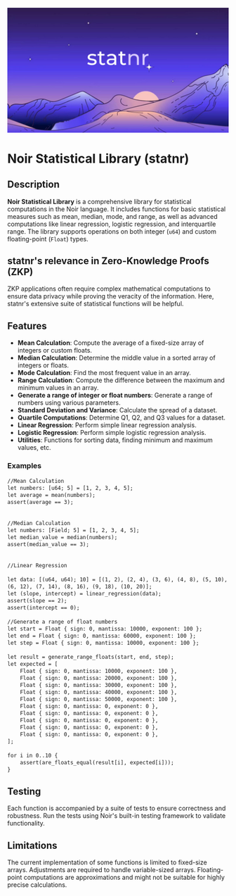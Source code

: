 ![Statnr Image](statnr.png)
# Noir Statistical Library (statnr)

## Description

**Noir Statistical Library** is a comprehensive library for statistical computations in the Noir language. It includes functions for basic statistical measures such as mean, median, mode, and range, as well as advanced computations like linear regression, logistic regression, and interquartile range. The library supports operations on both integer (`u64`) and custom floating-point (`Float`) types.

## statnr's relevance in Zero-Knowledge Proofs (ZKP)
ZKP applications often require complex mathematical computations to ensure data privacy while proving the veracity of the information. Here, statnr's extensive suite of statistical functions will be helpful.

## Features

- **Mean Calculation**: Compute the average of a fixed-size array of integers or custom floats.
- **Median Calculation**: Determine the middle value in a sorted array of integers or floats.
- **Mode Calculation**: Find the most frequent value in an array.
- **Range Calculation**: Compute the difference between the maximum and minimum values in an array.
- **Generate a range of integer or float numbers**: Generate a range of numbers using various parameters.
- **Standard Deviation and Variance**: Calculate the spread of a dataset.
- **Quartile Computations**: Determine Q1, Q2, and Q3 values for a dataset.
- **Linear Regression**: Perform simple linear regression analysis.
- **Logistic Regression**: Perform simple logistic regression analysis.
- **Utilities**: Functions for sorting data, finding minimum and maximum values, etc.


### Examples



```noir
//Mean Calculation
let numbers: [u64; 5] = [1, 2, 3, 4, 5];
let average = mean(numbers);
assert(average == 3);


//Median Calculation
let numbers: [Field; 5] = [1, 2, 3, 4, 5];
let median_value = median(numbers);
assert(median_value == 3);


//Linear Regression

let data: [(u64, u64); 10] = [(1, 2), (2, 4), (3, 6), (4, 8), (5, 10), (6, 12), (7, 14), (8, 16), (9, 18), (10, 20)];
let (slope, intercept) = linear_regression(data);
assert(slope == 2);
assert(intercept == 0);

//Generate a range of float numbers    
let start = Float { sign: 0, mantissa: 10000, exponent: 100 };
let end = Float { sign: 0, mantissa: 60000, exponent: 100 };
let step = Float { sign: 0, mantissa: 10000, exponent: 100 };

let result = generate_range_floats(start, end, step);
let expected = [
    Float { sign: 0, mantissa: 10000, exponent: 100 },
    Float { sign: 0, mantissa: 20000, exponent: 100 },
    Float { sign: 0, mantissa: 30000, exponent: 100 },
    Float { sign: 0, mantissa: 40000, exponent: 100 },
    Float { sign: 0, mantissa: 50000, exponent: 100 },
    Float { sign: 0, mantissa: 0, exponent: 0 },
    Float { sign: 0, mantissa: 0, exponent: 0 }, 
    Float { sign: 0, mantissa: 0, exponent: 0 },
    Float { sign: 0, mantissa: 0, exponent: 0 },
    Float { sign: 0, mantissa: 0, exponent: 0 },
];

for i in 0..10 {
    assert(are_floats_equal(result[i], expected[i]));
}

```
## Testing

Each function is accompanied by a suite of tests to ensure correctness and robustness. Run the tests using Noir's built-in testing framework to validate functionality.

## Limitations

The current implementation of some functions is limited to fixed-size arrays. Adjustments are required to handle variable-sized arrays. Floating-point computations are approximations and might not be suitable for highly precise calculations.
